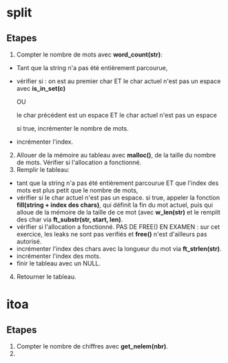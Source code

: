# split
## Etapes
1. Compter le nombre de mots avec **word_count(str)**:
  - Tant que la string n'a pas été entièrement parcourue,
  - vérifier si : 
      on est au premier char ET le char actuel n'est pas un espace avec **is_in_set(c)**
      
      OU

      le char précédent est un espace ET le char actuel n'est pas un espace

      si true, incrémenter le nombre de mots.
  - incrémenter l'index.
2. Allouer de la mémoire au tableau avec **malloc()**, de la taille du nombre de mots. Vérifier si l'allocation a fonctionné.
3. Remplir le tableau:
  - tant que la string n'a pas été entièrement parcourue ET que l'index des mots est plus petit que le nombre de mots,
  - vérifier si le char actuel n'est pas un espace.
    si true, appeler la fonction **fill(string + index des chars)**, qui définit la fin du mot actuel, puis qui alloue de la mémoire de la taille de ce mot (avec **w_len(str)** et le remplit des char via **ft_substr(str, start, len)**.
  - vérifier si l'allocation a fonctionné. PAS DE FREE() EN EXAMEN : sur cet exercice, les leaks ne sont pas verifiés et **free()** n'est d'ailleurs pas autorisé.
  - incrémenter l'index des chars avec la longueur du mot via **ft_strlen(str)**.
  - incrémenter l'index des mots.
  - finir le tableau avec un NULL.
4. Retourner le tableau.

# itoa
## Etapes
1. Compter le nombre de chiffres avec **get_nelem(nbr)**.
2. 

